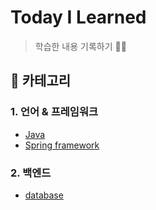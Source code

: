 # Today I Learned

> 학습한 내용 기록하기 📝🚀


## 🔎 카테고리

### 1. 언어 & 프레임워크
- [Java](https://github.com/kdmin0706/TIL/tree/main/Java)
- [Spring framework](https://github.com/kdmin0706/TIL/tree/main/Spring)

### 2. 백엔드
- [database](https://github.com/kdmin0706/TIL/tree/main/database)

